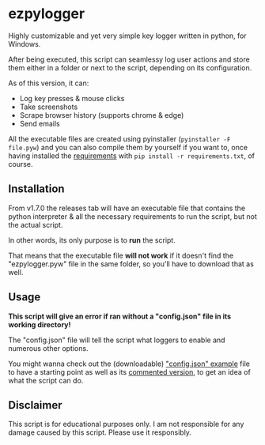 # ezpylogger
Highly customizable and yet very simple key logger written in python, for Windows.

After being executed, this script can seamlessy log user actions and store them either in a folder or next to the script, depending on its configuration.

As of this version, it can:
- Log key presses & mouse clicks
- Take screenshots
- Scrape browser history (supports chrome & edge)
- Send emails

All the executable files are created using pyinstaller (`pyinstaller -F file.pyw`) and you can also compile them by yourself if you want to, once having installed the [requirements](requirements.txt) with `pip install -r requirements.txt`, of course.

## Installation
From v1.7.0 the releases tab will have an executable file that contains the python interpreter & all the necessary requirements to run the script, but not the actual script.

In other words, its only purpose is to **run** the script.

That means that the executable file **will not work** if it doesn't find the "ezpylogger.pyw" file in the same folder, so you'll have to download that as well.

## Usage
**This script will give an error if ran without a "config.json" file in its working directory!**

The "config.json" file will tell the script what loggers to enable and numerous other options.

You might wanna check out the (downloadable) ["config.json" example](config-example.json) file to have a starting point as well as its [commented version](config-explained.json5), to get an idea of what the script can do.

## Disclaimer
This script is for educational purposes only. I am not responsible for any damage caused by this script. Please use it responsibly.
